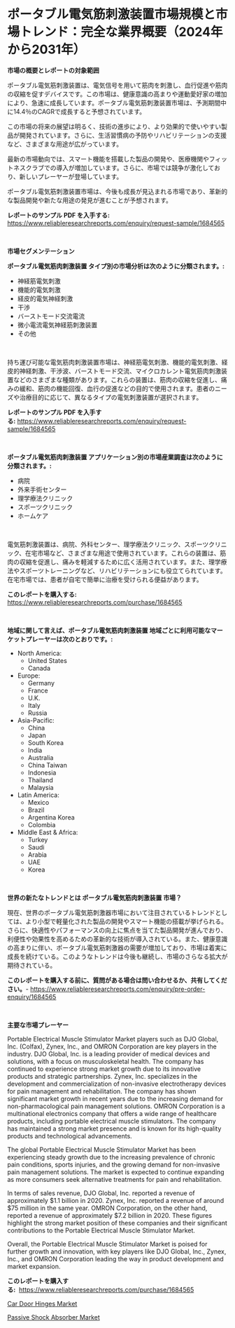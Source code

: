 <p><h1>ポータブル電気筋刺激装置市場規模と市場トレンド：完全な業界概要（2024年から2031年）</h1></p><p><strong>市場の概要とレポートの対象範囲</strong></p>
<p><p>ポータブル電気筋刺激装置は、電気信号を用いて筋肉を刺激し、血行促進や筋肉の収縮を促すデバイスです。この市場は、健康意識の高まりや運動愛好家の増加により、急速に成長しています。ポータブル電気筋刺激装置市場は、予測期間中に14.4％のCAGRで成長すると予想されています。</p><p>この市場の将来の展望は明るく、技術の進歩により、より効果的で使いやすい製品が開発されています。さらに、生活習慣病の予防やリハビリテーションの支援など、さまざまな用途が広がっています。</p><p>最新の市場動向では、スマート機能を搭載した製品の開発や、医療機関やフィットネスクラブでの導入が増加しています。さらに、市場では競争が激化しており、新しいプレーヤーが登場しています。</p><p>ポータブル電気筋刺激装置市場は、今後も成長が見込まれる市場であり、革新的な製品開発や新たな用途の発見が進むことが予想されます。</p></p>
<p><strong>レポートのサンプル PDF を入手する:</strong> <a href="https://www.reliableresearchreports.com/enquiry/request-sample/1684565">https://www.reliableresearchreports.com/enquiry/request-sample/1684565</a></p>
<p>&nbsp;</p>
<p><strong>市場セグメンテーション</strong></p>
<p><strong>ポータブル電気筋肉刺激装置 タイプ別の市場分析は次のように分類されます。:</strong></p>
<p><ul><li>神経筋電気刺激</li><li>機能的電気刺激</li><li>経皮的電気神経刺激</li><li>干渉</li><li>バーストモード交流電流</li><li>微小電流電気神経筋刺激装置</li><li>その他</li></ul></p>
<p>&nbsp;</p>
<p><p>持ち運び可能な電気筋肉刺激装置市場は、神経筋電気刺激、機能的電気刺激、経皮的神経刺激、干渉波、バーストモード交流、マイクロカレント電気筋肉刺激装置などのさまざまな種類があります。これらの装置は、筋肉の収縮を促進し、痛みの緩和、筋肉の機能回復、血行の促進などの目的で使用されます。患者のニーズや治療目的に応じて、異なるタイプの電気刺激装置が選択されます。</p></p>
<p><strong>レポートのサンプル PDF を入手する:</strong>&nbsp;<a href="https://www.reliableresearchreports.com/enquiry/request-sample/1684565">https://www.reliableresearchreports.com/enquiry/request-sample/1684565</a></p>
<p>&nbsp;</p>
<p><strong> ポータブル電気筋肉刺激装置 アプリケーション別の市場産業調査は次のように分類されます。:</strong></p>
<p><ul><li>病院</li><li>外来手術センター</li><li>理学療法クリニック</li><li>スポーツクリニック</li><li>ホームケア</li></ul></p>
<p>&nbsp;</p>
<p><p>電気筋刺激装置は、病院、外科センター、理学療法クリニック、スポーツクリニック、在宅市場など、さまざまな用途で使用されています。これらの装置は、筋肉の収縮を促進し、痛みを軽減するために広く活用されています。また、理学療法やスポーツトレーニングなど、リハビリテーションにも役立てられています。在宅市場では、患者が自宅で簡単に治療を受けられる便益があります。</p></p>
<p><strong>このレポートを購入する:</strong>&nbsp; <a href="https://www.reliableresearchreports.com/purchase/1684565">https://www.reliableresearchreports.com/purchase/1684565</a></p>
<p>&nbsp;</p>
<p><strong>地域に関して言えば、ポータブル電気筋肉刺激装置 地域ごとに利用可能なマーケットプレーヤーは次のとおりです。:</strong></p>
<p><ul>
    <li>
        North America:
        <ul>
            <li>United States</li>
            <li>Canada</li>
        </ul>
    </li>
    <li>
        Europe:
        <ul>
            <li>Germany</li>
            <li>France</li>
            <li>U.K.</li>
            <li>Italy</li>
            <li>Russia</li>
        </ul>
    </li>
    <li>
        Asia-Pacific:
        <ul>
            <li>China</li>
            <li>Japan</li>
            <li>South Korea</li>
            <li>India</li>
            <li>Australia</li>
            <li>China Taiwan</li>
            <li>Indonesia</li>
            <li>Thailand</li>
            <li>Malaysia</li>
        </ul>
    </li>
    <li>
        Latin America:
        <ul>
            <li>Mexico</li>
            <li>Brazil</li>
            <li>Argentina Korea</li>
            <li>Colombia</li>
        </ul>
    </li>
    <li>
        Middle East & Africa:
        <ul>
            <li>Turkey</li>
            <li>Saudi</li>
            <li>Arabia</li>
            <li>UAE</li>
            <li>Korea</li>
        </ul>
    </li>
    </ul></p>
<p>&nbsp;</p>
<p><strong>世界の新たなトレンドとは ポータブル電気筋肉刺激装置 市場？</strong></p>
<p><p>現在、世界のポータブル電気筋刺激器市場において注目されているトレンドとしては、より小型で軽量化された製品の開発やスマート機能の搭載が挙げられる。さらに、快適性やパフォーマンスの向上に焦点を当てた製品開発が進んでおり、利便性や効果性を高めるための革新的な技術が導入されている。また、健康意識の高まりに伴い、ポータブル電気筋刺激器の需要が増加しており、市場は着実に成長を続けている。このようなトレンドは今後も継続し、市場のさらなる拡大が期待されている。</p></p>
<p><strong>このレポートを購入する前に、質問がある場合は問い合わせるか、共有してください。</strong>- <a href="https://www.reliableresearchreports.com/enquiry/pre-order-enquiry/1684565">https://www.reliableresearchreports.com/enquiry/pre-order-enquiry/1684565</a></p>
<p>&nbsp;</p>
<p><strong>主要な市場プレーヤー</strong></p>
<p><p>Portable Electrical Muscle Stimulator Market players such as DJO Global, Inc. (Colfax), Zynex, Inc., and OMRON Corporation are key players in the industry. DJO Global, Inc. is a leading provider of medical devices and solutions, with a focus on musculoskeletal health. The company has continued to experience strong market growth due to its innovative products and strategic partnerships. Zynex, Inc. specializes in the development and commercialization of non-invasive electrotherapy devices for pain management and rehabilitation. The company has shown significant market growth in recent years due to the increasing demand for non-pharmacological pain management solutions. OMRON Corporation is a multinational electronics company that offers a wide range of healthcare products, including portable electrical muscle stimulators. The company has maintained a strong market presence and is known for its high-quality products and technological advancements.</p><p>The global Portable Electrical Muscle Stimulator Market has been experiencing steady growth due to the increasing prevalence of chronic pain conditions, sports injuries, and the growing demand for non-invasive pain management solutions. The market is expected to continue expanding as more consumers seek alternative treatments for pain and rehabilitation.</p><p>In terms of sales revenue, DJO Global, Inc. reported a revenue of approximately $1.1 billion in 2020. Zynex, Inc. reported a revenue of around $75 million in the same year. OMRON Corporation, on the other hand, reported a revenue of approximately $7.2 billion in 2020. These figures highlight the strong market position of these companies and their significant contributions to the Portable Electrical Muscle Stimulator Market. </p><p>Overall, the Portable Electrical Muscle Stimulator Market is poised for further growth and innovation, with key players like DJO Global, Inc., Zynex, Inc., and OMRON Corporation leading the way in product development and market expansion.</p></p>
<p><strong>このレポートを購入する:</strong>&nbsp;&nbsp;<a href="https://www.reliableresearchreports.com/purchase/1684565">https://www.reliableresearchreports.com/purchase/1684565</a></p>
<p><p><a href="https://metal-farmhouse-e95.notion.site/Car-Door-Hinges-Market-Analysis-and-Market-Size-Global-Industry-Overview-Market-Segmentation-and-F-dd258e6549cd4526a52e98b8d16b6c5c">Car Door Hinges Market</a></p><p><a href="https://gratis-rainforest-2ca.notion.site/Passive-Shock-Absorber-Market-Furnish-Information-about-Market-Size-Market-Share-Market-Dynamics--e31469005c6846409ba40b8cd25b4799">Passive Shock Absorber Market</a></p></p>